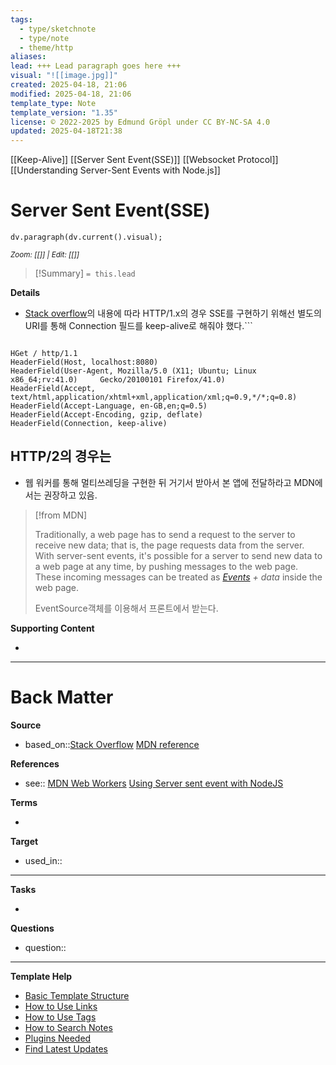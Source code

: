```yaml
---
tags:
  - type/sketchnote
  - type/note
  - theme/http
aliases: 
lead: +++ Lead paragraph goes here +++
visual: "![[image.jpg]]"
created: 2025-04-18, 21:06
modified: 2025-04-18, 21:06
template_type: Note
template_version: "1.35"
license: © 2022-2025 by Edmund Gröpl under CC BY-NC-SA 4.0
updated: 2025-04-18T21:38
---
```

[[Keep-Alive]] [[Server Sent Event(SSE)]] [[Websocket Protocol]] [[Understanding Server-Sent Events with Node.js]]

# Server Sent Event(SSE)



```dataviewjs 
dv.paragraph(dv.current().visual);
```
<small>_Zoom: [[]] | Edit: [[]]_</small>

<!--  Most essential idea from "lead"-key  in properties section -->

> [!Summary]
> `= this.lead`

**Details**

- [Stack overflow](https://stackoverflow.com/questions/33265773/http-1-1-message-protocol-and-server-sent-events)의 내용에 따라 HTTP/1.x의 경우 SSE를 구현하기 위해선 별도의 URI를 통해  Connection 필드를 keep-alive로 해줘야 했다.```

```

HGet / http/1.1
HeaderField(Host, localhost:8080)
HeaderField(User-Agent, Mozilla/5.0 (X11; Ubuntu; Linux x86_64;rv:41.0)     Gecko/20100101 Firefox/41.0)
HeaderField(Accept, text/html,application/xhtml+xml,application/xml;q=0.9,*/*;q=0.8)
HeaderField(Accept-Language, en-GB,en;q=0.5)
HeaderField(Accept-Encoding, gzip, deflate)
HeaderField(Connection, keep-alive)

```

## HTTP/2의 경우는

- 웹 워커를 통해 멀티쓰레딩을 구현한 뒤 거기서 받아서 본 앱에 전달하라고 MDN에서는 권장하고 있음.

>[!from MDN]
>
>Traditionally, a web page has to send a request to the server to receive new data; that is, the page requests data from the server. With server-sent events, it's possible for a server to send new data to a web page at any time, by pushing messages to the web page. These incoming messages can be treated as _[Events](https://developer.mozilla.org/en-US/docs/Web/API/Event) + data_ inside the web page.
>
>EventSource객체를 이용해서 프론트에서 받는다.



**Supporting Content**
<!-- Supporting content in tail of my note  -->
- 

---
# Back Matter

**Source**
<!-- Always keep a link to the source- --> 
- based_on::[Stack Overflow](https://stackoverflow.com/questions/33265773/http-1-1-message-protocol-and-server-sent-events) [MDN reference](https://developer.mozilla.org/en-US/docs/Web/API/Server-sent_events/Using_server-sent_events) 

**References**
<!-- Links to pages not referenced in the content. see: [[related note]] because <reason> -->
- see:: [MDN Web Workers](https://developer.mozilla.org/en-US/docs/Web/API/Web_Workers_API) [Using Server sent event with NodeJS](https://itsfuad.medium.com/understanding-server-sent-events-sse-with-node-js-3e881c533081)

**Terms**
<!-- Links to definition pages. -->
- 

**Target**
<!-- Link to project note or externaly published content. -->
- used_in::

---
**Tasks**
<!-- What remains to be done with this note? --> 
- 

**Questions**
<!-- What remains for you to consider? --> 
- question::

---
**Template Help**
<!-- Links to external help pages on GitHub. -->
- [Basic Template Structure](https://github.com/groepl/Obsidian-Templates#basic-template-structure)
- [How to Use Links](https://github.com/groepl/Obsidian-Templates#how-to-use-links)
- [How to Use Tags](https://github.com/groepl/Obsidian-Templates#how-to-use-tags)
- [How to Search Notes](https://github.com/groepl/Obsidian-Templates#how-to-search-notes)
- [Plugins Needed](https://github.com/groepl/Obsidian-Templates#obsidian-plugins-needed)
- [Find Latest Updates](https://github.com/groepl/Obsidian-Templates)